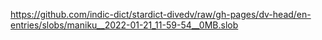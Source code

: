 https://github.com/indic-dict/stardict-divedv/raw/gh-pages/dv-head/en-entries/slobs/maniku__2022-01-21_11-59-54__0MB.slob  

